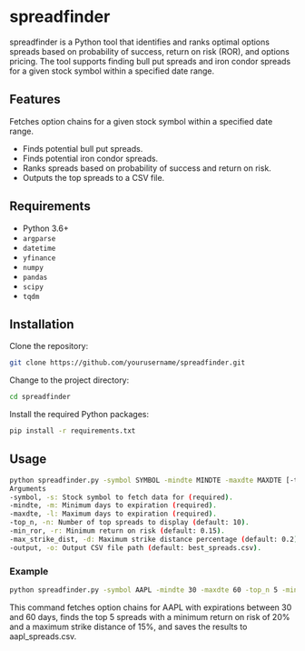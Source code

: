 # spreadfinder

spreadfinder is a Python tool that identifies and ranks optimal options spreads based on probability of success, return on risk (ROR), and options pricing. The tool supports finding bull put spreads and iron condor spreads for a given stock symbol within a specified date range.

## Features
Fetches option chains for a given stock symbol within a specified date range.

- Finds potential bull put spreads.
- Finds potential iron condor spreads.
- Ranks spreads based on probability of success and return on risk.
- Outputs the top spreads to a CSV file.

## Requirements
- Python 3.6+
- `argparse`
- `datetime`
- `yfinance`
- `numpy`
- `pandas`
- `scipy`
- `tqdm`

## Installation
Clone the repository:

```sh
git clone https://github.com/yourusername/spreadfinder.git
```

Change to the project directory:
```sh
cd spreadfinder
```

Install the required Python packages:
```sh
pip install -r requirements.txt
```

## Usage

```sh
python spreadfinder.py -symbol SYMBOL -mindte MINDTE -maxdte MAXDTE [-top_n TOP_N] [-min_ror MIN_ROR] [-max_strike_dist MAX_STRIKE_DIST] [-output OUTPUT]
Arguments
-symbol, -s: Stock symbol to fetch data for (required).
-mindte, -m: Minimum days to expiration (required).
-maxdte, -l: Maximum days to expiration (required).
-top_n, -n: Number of top spreads to display (default: 10).
-min_ror, -r: Minimum return on risk (default: 0.15).
-max_strike_dist, -d: Maximum strike distance percentage (default: 0.2).
-output, -o: Output CSV file path (default: best_spreads.csv).
```

### Example
```sh
python spreadfinder.py -symbol AAPL -mindte 30 -maxdte 60 -top_n 5 -min_ror 0.2 -max_strike_dist 0.15 -output aapl_spreads.csv
```

This command fetches option chains for AAPL with expirations between 30 and 60 days, finds the top 5 spreads with a minimum return on risk of 20% and a maximum strike distance of 15%, and saves the results to aapl_spreads.csv.
